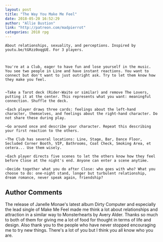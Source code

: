 ```yaml
---
layout: post
title: "The Way You Make Me Feel"
date: 2018-05-20 16:52:29
author: "Allie Bustion"
link: "http://patreon.com/madpierrot"
categories: 2018 rpg
---
```

```
About relationships, sexuality, and perceptions. Inspired by youtu.be/tGRzz0oqgUE. For 3 players.



You're at a Club, eager to have fun and lose yourself in the music. You see two people in Line and have instant reactions. You want to connect but don't want to just outright ask. Try to let them know how they make you feel.


~Take a Tarot deck (Rider-Waite or similar) and remove The Lovers, putting it at the center. This represents what you want: meaningful connection. Shuffle the deck.

~Each player draws three cards: feelings about the left-hand character, themselves, and feelings about the right-hand character. Do not share these during play. 

~Go around once and describe your character. Repeat this describing your first reaction to the others.

~The Club has several locations: Line, Stage, Bar, Dance Floor, Secluded Corner Booth, VIP, Bathrooms, Coat Check, Smoking Area, et cetera... Use them wisely.

~Each player directs five scenes to let the others know how they feel before Close at the night's end. Anyone can enter a scene anytime.

~Decide together what you do after Close: who goes with who? What you choose to do: one-night stand, longer but turbulent relationship, dream romance, never speak again, friendship?
```
## Author Comments 

The release of Janelle Monae's latest album Dirty Computer and especially the lead single of Make Me Feel made me think a lot about relationships and attraction in a similar way to Monsterhearts by Avery Alder. Thanks so much to both of them for giving me a lot of food for thought in terms of life and design. Also thank you to the people who have never stopped encouraging me to try new things. There's a lot of you but I think you all know who you are.
